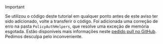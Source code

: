 > [!IMPORTANT]
> Se utilizou o código deste tutorial em qualquer ponto antes de este aviso ter sido adicionado, volte a transferir o código.  Foi adicionada uma correção de erro na pasta `PolicyAuthHelpers`, que resolve uma exceção de memória esgotada.  Estão disponíveis mais informações neste [pedido pull no GitHub](https://github.com/AzureADQuickStarts/B2C-WebApp-OpenIdConnect-DotNet/pull/4). Pedimos desculpa pelo inconveniente.
> 
> 



<!--HONumber=Jan17_HO3-->


